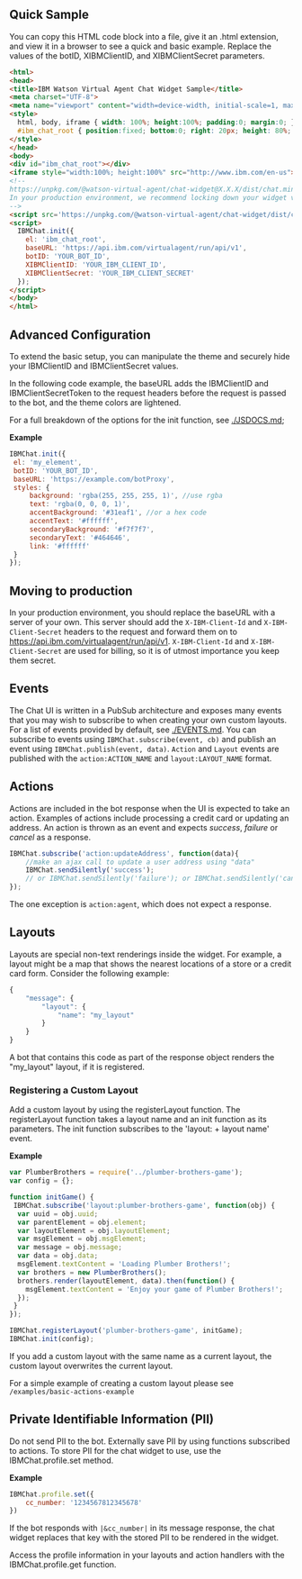 ## Quick Sample

You can copy this HTML code block into a file, give it an .html extension, and view it in a browser to see a quick and basic example. Replace the values of the botID, XIBMClientID, and XIBMClientSecret parameters.

```html
<html>
<head>
<title>IBM Watson Virtual Agent Chat Widget Sample</title>
<meta charset="UTF-8">
<meta name="viewport" content="width=device-width, initial-scale=1, maximum-scale=1, user-scalable=0" />
<style>
  html, body, iframe { width: 100%; height:100%; padding:0; margin:0; }
  #ibm_chat_root { position:fixed; bottom:0; right: 20px; height: 80%; min-height:400px; width:300px; background:#000; }
</style>
</head>
<body>
<div id="ibm_chat_root"></div>
<iframe style="width:100%; height:100%" src="http://www.ibm.com/en-us"></iframe>
<!--
https://unpkg.com/@watson-virtual-agent/chat-widget@X.X.X/dist/chat.min.js for a specific version
In your production environment, we recommend locking down your widget version.
-->
<script src='https://unpkg.com/@watson-virtual-agent/chat-widget/dist/chat.min.js'></script>
<script>
  IBMChat.init({
    el: 'ibm_chat_root',
    baseURL: 'https://api.ibm.com/virtualagent/run/api/v1',
    botID: 'YOUR_BOT_ID',
    XIBMClientID: 'YOUR_IBM_CLIENT_ID',
    XIBMClientSecret: 'YOUR_IBM_CLIENT_SECRET'
  });
</script>
</body>
</html>
```

## Advanced Configuration

To extend the basic setup, you can manipulate the theme and securely hide your IBMClientID and IBMClientSecret values.

In the following code example, the baseURL adds the IBMClientID and IBMClientSecretToken to the request headers before the request is passed to the bot, and the theme colors are lightened.

For a full breakdown of the options for the init function, see [./JSDOCS.md](./JSDOCS.md);

**Example**  
```js
IBMChat.init({
 el: 'my_element',
 botID: 'YOUR_BOT_ID',
 baseURL: 'https://example.com/botProxy',
 styles: {
	 background: 'rgba(255, 255, 255, 1)', //use rgba
	 text: 'rgba(0, 0, 0, 1)',
	 accentBackground: '#31eaf1', //or a hex code
	 accentText: '#ffffff',
	 secondaryBackground: '#f7f7f7',
	 secondaryText: '#464646',
	 link: '#ffffff'
 }
});
```

## Moving to production

In your production environment, you should replace the baseURL with a server of your own. This server should add the `X-IBM-Client-Id` and `X-IBM-Client-Secret` headers to the request and forward them on to https://api.ibm.com/virtualagent/run/api/v1. `X-IBM-Client-Id` and `X-IBM-Client-Secret` are used for billing, so it is of utmost importance you keep them secret.

## Events

The Chat UI is written in a PubSub architecture and exposes many events that you may wish to subscribe to when creating your own custom layouts. For a list of events provided by default, see [./EVENTS.md](./EVENTS.md). You can subscribe to events using `IBMChat.subscribe(event, cb)` and publish an event using `IBMChat.publish(event, data)`. `Action` and `Layout` events are published with the `action:ACTION_NAME` and `layout:LAYOUT_NAME` format.


## Actions

Actions are included in the bot response when the UI is expected to take an action. Examples of actions include processing a credit card or updating an address. An action is thrown as an event and expects *success*, *failure* or *cancel* as a response.

```js
IBMChat.subscribe('action:updateAddress', function(data){
	//make an ajax call to update a user address using "data"
	IBMChat.sendSilently('success');
	// or IBMChat.sendSilently('failure'); or IBMChat.sendSilently('cancel');
});
```

The one exception is `action:agent`, which does not expect a response.

## Layouts

Layouts are special non-text renderings inside the widget. For example, a layout might be a map that shows the nearest locations of a store or a credit card form. Consider the following example:

```js
{
	"message": {
		"layout": {
			"name": "my_layout"
		}
	}
}
```

A bot that contains this code as part of the response object renders the "my_layout" layout, if it is registered.

### Registering a Custom Layout

Add a custom layout by using the registerLayout function. The registerLayout function takes a layout name and an init function as its parameters. The init function subscribes to the 'layout: + layout name' event.

**Example**  
```js
var PlumberBrothers = require('../plumber-brothers-game');
var config = {};

function initGame() {
 IBMChat.subscribe('layout:plumber-brothers-game', function(obj) {
  var uuid = obj.uuid;
  var parentElement = obj.element;
  var layoutElement = obj.layoutElement;
  var msgElement = obj.msgElement;
  var message = obj.message;
  var data = obj.data;
  msgElement.textContent = 'Loading Plumber Brothers!';
  var brothers = new PlumberBrothers();
  brothers.render(layoutElement, data).then(function() {
    msgElement.textContent = 'Enjoy your game of Plumber Brothers!';
  });
 }
});

IBMChat.registerLayout('plumber-brothers-game', initGame);
IBMChat.init(config);
```

If you add a custom layout with the same name as a current layout, the custom layout overwrites the current layout.

For a simple example of creating a custom layout please see `/examples/basic-actions-example`

## Private Identifiable Information (PII)

Do not send PII to the bot. Externally save PII by using functions subscribed to actions. To store PII for the chat widget to use, use the IBMChat.profile.set method.

**Example**

```js
IBMChat.profile.set({
	cc_number: '1234567812345678'
})
```

If the bot responds with `|&cc_number|` in its message response, the chat widget replaces that key with the stored PII to be rendered in the widget.

Access the profile information in your layouts and action handlers with the IBMChat.profile.get function.
